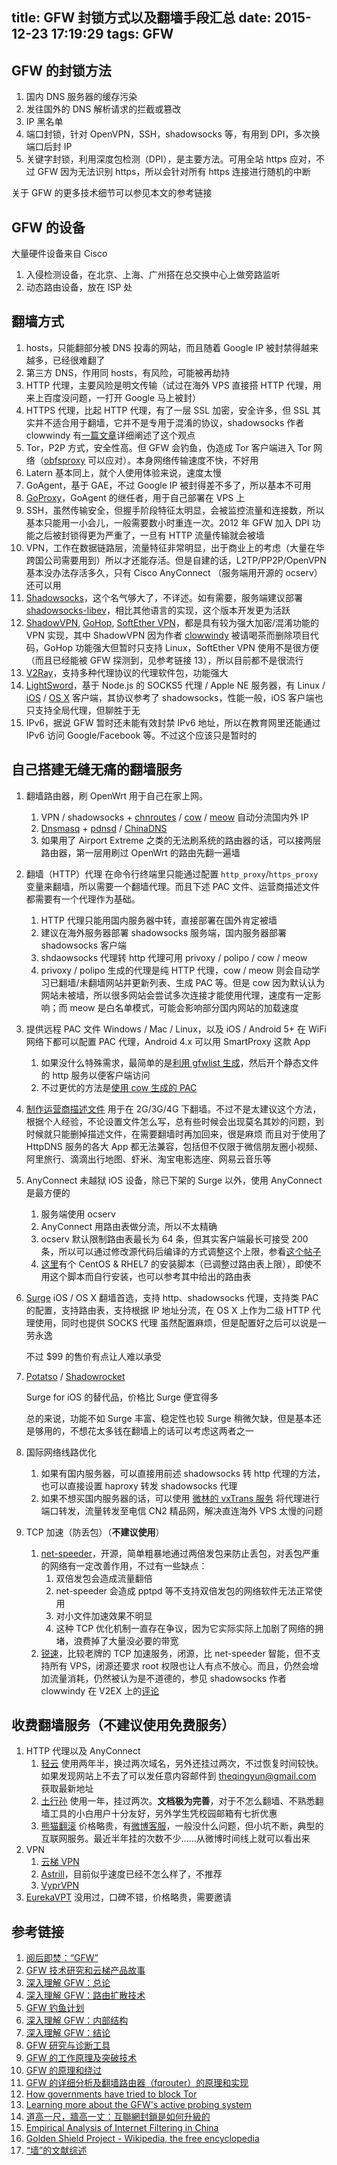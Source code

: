 title: GFW 封锁方式以及翻墙手段汇总
date: 2015-12-23 17:19:29
tags: GFW
---

## GFW 的封锁方法
1. 国内 DNS 服务器的缓存污染
2. 发往国外的 DNS 解析请求的拦截或篡改
3. IP 黑名单
4. 端口封锁，针对 OpenVPN，SSH，shadowsocks 等，有用到 DPI，多次换端口后封 IP
5. 关键字封锁，利用深度包检测（DPI），是主要方法。可用全站 https 应对，不过 GFW 因为无法识别 https，所以会针对所有 https 连接进行随机的中断

<!-- more -->

关于 GFW 的更多技术细节可以参见本文的参考链接

## GFW 的设备
大量硬件设备来自 Cisco
1. 入侵检测设备，在北京、上海、广州搭在总交换中心上做旁路监听
2. 动态路由设备，放在 ISP 处

## 翻墙方式
1. hosts，只能翻部分被 DNS 投毒的网站，而且随着 Google IP 被封禁得越来越多，已经很难翻了
2. 第三方 DNS，作用同 hosts，有风险，可能被再劫持
3. HTTP 代理，主要风险是明文传输（试过在海外 VPS 直接搭 HTTP 代理，用来上百度没问题，一打开 Google 马上被封）
4. HTTPS 代理，比起 HTTP 代理，有了一层 SSL 加密，安全许多，但 SSL 其实并不适合用于翻墙，它并不是专用于混淆的协议，shadowsocks 作者 clowwindy 有[一篇文章](https://gist.github.com/clowwindy/5947691)详细阐述了这个观点
4. Tor，P2P 方式，安全性高。但 GFW 会钓鱼，伪造成 Tor 客户端进入 Tor 网络（[obfsproxy](https://www.torproject.org/projects/obfsproxy.html.en) 可以应对）。本身网络传输速度不快，不好用
5. Latern 基本同上，就个人使用体验来说，速度太慢
6. GoAgent，基于 GAE，不过 Google IP 被封得差不多了，所以基本不可用
7. [GoProxy](https://github.com/phuslu/goproxy)，GoAgent 的继任者，用于自己部署在 VPS 上
8. SSH，虽然传输安全，但握手阶段特征太明显，会被监控流量和连接数，所以基本只能用一小会儿，一般需要数小时重连一次。2012 年 GFW 加入 DPI 功能之后被封锁得更为严重了，一旦有 HTTP 流量传输就会被墙
9. VPN，工作在数据链路层，流量特征非常明显，出于商业上的考虑（大量在华跨国公司需要用到）所以才还能存活。但是自建的话，L2TP/PP2P/OpenVPN 基本没办法存活多久，只有 Cisco AnyConnect （服务端用开源的 ocserv）还可以用
10. [Shadowsocks](https://github.com/shadowsocks)，这个名气够大了，不详述。如有需要，服务端建议部署[shadowsocks-libev](https://github.com/shadowsocks/shadowsocks-libev)，相比其他语言的实现，这个版本开发更为活跃
11. [ShadowVPN](https://github.com/Long-live-shadowsocks/ShadowVPN), [GoHop](https://github.com/bigeagle/gohop), [SoftEther VPN](https://www.softether.org/)，都是具有较为强大加密/混淆功能的 VPN 实现，其中 ShadowVPN 因为作者 [clowwindy](https://github.com/clowwindy) 被请喝茶而删除项目代码，GoHop 功能强大但暂时只支持 Linux，SoftEther VPN 使用不是很方便（而且已经能被 GFW 探测到，见参考链接 13），所以目前都不是很流行
12. [V2Ray](https://www.v2ray.com/zh_cn/index.html)，支持多种代理协议的代理软件包，功能强大
13. [LightSword](https://github.com/UnsignedInt8/LightSword)，基于 Node.js 的 SOCKS5 代理 / Apple NE 服务器，有 Linux / [iOS](https://itunes.apple.com/cn/app/level.4/id1082115711?ls=1&mt=8) / [OS X](https://itunes.apple.com/cn/app/level.5/id1088733081?ls=1&mt=12) 客户端，其协议参考了 shadowsocks，性能一般，iOS 客户端也只支持全局代理，但聊胜于无
14. IPv6，据说 GFW 暂时还未能有效封禁 IPv6 地址，所以在教育网里还能通过 IPv6 访问 Google/Facebook 等。不过这个应该只是暂时的

## 自己搭建无缝无痛的翻墙服务
1. 翻墙路由器，刷 OpenWrt
    用于自己在家上网。
	1. VPN / shadowsocks + [chnroutes](https://github.com/fivesheep/chnroutes) / [cow](https://github.com/cyfdecyf/cow) / [meow](https://github.com/renzhn/MEOW) 自动分流国内外 IP
	2. [Dnsmasq](http://wiki.openwrt.org/doc/howto/dhcp.dnsmasq) + [pdnsd](http://members.home.nl/p.a.rombouts/pdnsd/) / [ChinaDNS](https://github.com/shadowsocks/ChinaDNS)
	3. 如果用了 Airport Extreme 之类的无法刷系统的路由器的话，可以接两层路由器，第一层用刷过 OpenWrt 的路由先翻一遍墙

2. 翻墙（HTTP）代理
    在命令行终端里只能通过配置 `http_proxy`/`https_proxy` 变量来翻墙，所以需要一个翻墙代理。而且下述 PAC 文件、运营商描述文件都需要有一个代理作为基础。
    1. HTTP 代理只能用国内服务器中转，直接部署在国外肯定被墙
	2. 建议在海外服务器部署 shadowsocks 服务端，国内服务器部署 shadowsocks 客户端
	3. shdaowsocks 代理转 http 代理可用 privoxy / polipo / cow / meow
	4. privoxy / polipo 生成的代理是纯 HTTP 代理，cow / meow 则会自动学习已翻墙/未翻墙网站并更新列表、生成 PAC 等。但是 cow 因为默认认为网站未被墙，所以很多网站会尝试多次连接才能使用代理，速度有一定影响；而 meow 是白名单模式，可能会影响部分国内网站的加载速度

3. 提供远程 PAC 文件
    Windows / Mac / Linux，以及 iOS / Android 5+ 在 WiFi 网络下都可以配置 PAC 代理，Android 4.x 可以用 SmartProxy 这款 App
    1. 如果没什么特殊需求，最简单的是[利用 gfwlist 生成](http://codelife.me/blog/2013/04/06/convert-gfwlist-to-pac/)，然后开个静态文件的 http 服务以便客户端访问
	2. 不过更优的方法是[使用 cow 生成的 PAC](https://github.com/cyfdecyf/cow#user-content-详细使用说明)

4. [制作运营商描述文件](https://velaciela.ms/use_apn_connect)
    用于在 2G/3G/4G 下翻墙。不过不是太建议这个方法，根据个人经验，不论设置文件怎么写，总有些时候会出现莫名其妙的问题，到时候就只能删掉描述文件，在需要翻墙时再加回来，很是麻烦
   而且对于使用了 HttpDNS 服务的各大 App 都无法兼容，包括但不仅限于微信朋友圈小视频、阿里旅行、滴滴出行地图、虾米、淘宝电影选座、网易云音乐等

5. AnyConnect
    未越狱 iOS 设备，除已下架的 Surge 以外，使用 AnyConnect 是最方便的
	1. 服务端使用 ocserv
	2. AnyConnect 用路由表做分流，所以不太精确
	3. ocserv 默认限制路由表最长为 64 条，但其实客户端最长可接受 200 条，所以可以通过修改源代码后编译的方式调整这个上限，参看[这个帖子](https://www.v2ex.com/t/136431)
	4. [这里](https://github.com/travislee8964/Ocserv-install-script-for-CentOS-RHEL-7)有个 CentOS & RHEL7 的安装脚本（已调整过路由表上限），即使不用这个脚本而自行安装，也可以参考其中给出的路由表

6. [Surge](https://itunes.apple.com/cn/app/surge-web-developer-tool-proxy/id1040100637?mt=8)
   iOS / OS X 翻墙首选，支持 http、shadowsocks 代理，支持类 PAC 的配置，支持路由表，支持根据 IP 地址分流，在 OS X 上作为二级 HTTP 代理使用，同时也提供 SOCKS 代理
   虽然配置麻烦，但是配置好之后可以说是一劳永逸
   
   不过 $99 的售价有点让人难以承受
   
7. [Potatso](https://itunes.apple.com/cn/app/potatso-zhi-chi-zi-ding-yi/id1070901416?mt=8) / [Shadowrocket](https://itunes.apple.com/cn/app/shadowrocket-for-shadowsocks/id932747118?mt=8)

    Surge for iOS 的替代品，价格比 Surge 便宜得多
    
    总的来说，功能不如 Surge 丰富、稳定性也较 Surge 稍微欠缺，但是基本还是够用的，不想花太多钱在翻墙上的话可以考虑这两者之一

8. 国际网络线路优化
    1. 如果有国内服务器，可以直接用前述 shadowsocks 转 http 代理的方法，也可以直接设置 haproxy 转发 shadowsocks 代理
    2. 如果不想买国内服务器的话，可以使用 [微林的 vxTrans 服务](https://vnet.link/?rc=18139) 将代理进行端口转发，流量转发至电信 CN2 精品网，解决直连海外 VPS 太慢的问题

9. TCP 加速（防丢包）（**不建议使用**）

    1. [net-speeder](https://github.com/snooda/net-speeder)，开源，简单粗暴地通过两倍发包来防止丢包，对丢包严重的网络有一定改善作用，不过有一些缺点：
        1. 双倍发包会造成流量翻倍
        2. net-speeder 会造成 pptpd 等不支持双倍发包的网络软件无法正常使用
        3. 对小文件加速效果不明显
        4. 这种 TCP 优化机制一直存在争议，因为它实际实际上加剧了网络的拥堵，浪费掉了大量没必要的带宽
    2. [锐速](http://serverspeeder.com/)，比较老牌的 TCP 加速服务，闭源，比 net-speeder 智能，但不支持所有 VPS，闭源还要求 root 权限也让人有点不放心。而且，仍然会增加流量消耗，仍然被认为是不道德的，参见 shadowsocks 作者 clowwindy 在 V2EX 上的[评论](http://v2ex.com/t/164883?p=1#r_1742730)

## 收费翻墙服务（**不建议使用免费服务**）

1. HTTP 代理以及 AnyConnect
	1. [轻云](http://theqingyun.info/r/2g3wq0)
	   使用两年半，换过两次域名，另外还挂过两次，不过恢复时间较快。如果发现网站上不去了可以发任意内容邮件到 <theqingyun@gmail.com> 获取最新地址
	2. [土行孙](http://itxs.co/s/b6098a9h)
	   使用一年，挂过两次。**文档极为完善**，对于不怎么翻墙、不熟悉翻墙工具的小白用户十分友好，另外学生凭校园邮箱有七折优惠
	3. [熊猫翻滚](https://ezcat.xyz/)
	   价格略贵，有[微博客服](http://weibo.com/pandafanorg)，一般没什么问题，但小坑不断，典型的互联网服务。最近半年挂的次数不少……从微博时间线上就可以看出来
2. VPN
	1. [云梯 VPN](https://www.ytvpn.com/)
	2. [Astrill](https://www.astrill.com/)，目前似乎速度已经不怎么样了，不推荐
	3. [VyprVPN](https://www.goldenfrog.com/vyprvpn)
3. [EurekaVPT](https://eurekavpt.com/)
    没用过，口碑不错，价格略贵，需要邀请

## 参考链接
1. [阅后即焚：“GFW”](http://www.chinagfw.org/2009/08/gfw_30.html)
2. [GFW 技术研究和云梯产品故事](http://teahour.fm/2013/07/09/gfw-and-vpncloud.html)
3. [深入理解 GFW：总论](http://gfwrev.blogspot.jp/2009/10/gfw.html)
4. [深入理解 GFW：路由扩散技术](http://gfwrev.blogspot.fr/2009/11/gfw_05.html)
5. [GFW 钓鱼计划](http://gfwrev.blogspot.fr/2009/11/gfw.html)
6. [深入理解 GFW：内部结构](http://gfwrev.blogspot.fr/2010/02/gfw.html)
7. [深入理解 GFW：结论](http://gfwrev.blogspot.fr/2010/03/gfw.html)
8. [GFW 研究与诊断工具](http://gfwrev.blogspot.fr/2009/11/gfw_10.html)
9. [GFW 的工作原理及突破技术](http://m.friendfeed-media.com/4457da9004be475a669d679bec5f17120bdf3d08)
10. [GFW 的原理和绕过](https://raw.githubusercontent.com/shell909090/slides/master/pdf/GFW.pdf)
11. [GFW 的详细分析及翻墙路由器（fqrouter）的原理和实现](https://docs.google.com/document/d/1mmMiMYbviMxJ-DhTyIGdK7OOg581LSD1CZV4XY1OMG8/edit)
12. [How governments have tried to block Tor](https://www.youtube.com/watch?v=GwMr8Xl7JMQ&index=128&list=WL)
13. [Learning more about the GFW's active probing system](https://blog.torproject.org/blog/learning-more-about-gfws-active-probing-system)
14. [道高一尺，牆高一丈：互聯網封鎖是如何升級的](https://theinitium.com/article/20150904-mainland-greatfirewall/)
15. [Empirical Analysis of Internet Filtering in China](http://cyber.law.harvard.edu/filtering/china/appendix-tech.html)
16. [Golden Shield Project - Wikipedia, the free encyclopedia](https://en.wikipedia.org/wiki/Golden_Shield_Project)
17. [“墙”的文献综述](http://xieyi64.blogspot.com/2010/12/blog-post.html)

